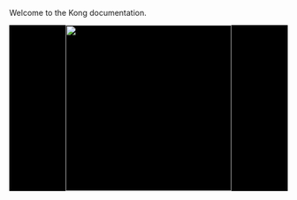 Welcome to the Kong documentation.

<div style="background-color: black; text-align:center;">
<img width=300 src="http://fc07.deviantart.net/fs71/i/2010/159/3/d/APE_MAN_by_GH0STMAN75.jpg" />
</div>